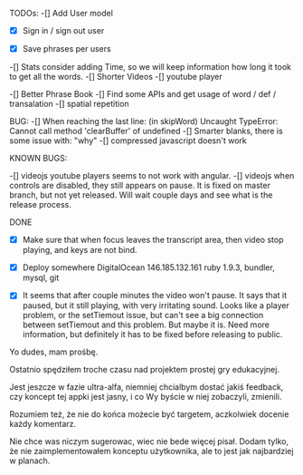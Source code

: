 TODOs:
-[] Add User model
  -[x] Sign in / sign out user
  -[x] Save phrases per users


-[] Stats consider adding Time, so we will keep information how long it took to get all the words.
-[] Shorter Videos
-[] youtube player

-[] Better Phrase Book 
  -[] Find some APIs and get usage of word / def / transalation
  -[] spatial repetition


BUG:
-[] When reaching the last line: (in skipWord) Uncaught TypeError: Cannot call method 'clearBuffer' of undefined 
-[] Smarter blanks, there is some issue with: "why"
-[] compressed javascript doesn't work

KNOWN BUGS:

-[] videojs youtube players seems to not work with angular. 
-[] videojs when controls are disabled, they still appears on pause. It is fixed on master branch, but not yet released. Will wait couple days and see what is the release process.

DONE

-[x] Make sure that when focus leaves the transcript area, then video stop playing, and keys are not bind.
-[x] Deploy somewhere
  DigitalOcean 146.185.132.161
  ruby 1.9.3, bundler, mysql, git

-[x] It seems that after couple minutes the video won't pause. It says that it paused, but it still playing, with very irritating sound. Looks like a player problem, or the setTiemout issue, but can't see a big connection between setTiemout and this problem.  But maybe it is. Need more information, but definitely it has to be fixed before releasing to public.



Yo dudes, mam prośbę.

Ostatnio spędziłem troche czasu nad projektem prostej gry edukacyjnej.

Jest jeszcze w fazie ultra-alfa, niemniej chcialbym dostać jakiś feedback, czy koncept tej appki jest jasny, i co Wy byście w niej zobaczyli, zmienili.

Rozumiem też, że nie do końca możecie być targetem, aczkolwiek docenie każdy komentarz.

Nie chce was niczym sugerowac, wiec nie bede więcej pisał.
Dodam tylko, że nie zaimplementowałem konceptu użytkownika, ale to jest jak najbardziej w planach.


